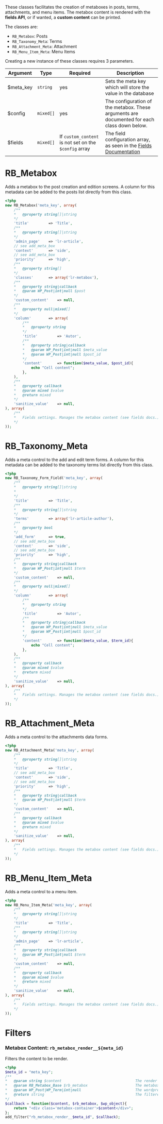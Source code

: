 These classes facilitates the creation of metaboxes in posts, terms, attachments, and menu items. The metabox content is rendered with the **fields API**, or if wanted, a
**custom content** can be printed.

The classes are:

- ``RB_Metabox``: Posts
- ``RB_Taxonomy_Meta``: Terms
- ``RB_Attachment_Meta``: Attachment
- ``RB_Menu_Item_Meta``: Menu Items

Creating a new instance of these classes requires 3 parameters.

| Argument  	| Type    	| Required                                              	| Description                                                  	|
|-----------	|---------	|-------------------------------------------------------	|--------------------------------------------------------------	|
| $meta_key 	| `string`  	| yes                                                   	| Sets the meta key which will store the value in the database 	|
| $config   	| `mixed[]` 	| yes                                                   	| The configuration of the metabox. These arguments are documented for each class down below.                             	|
| $fields   	| `mixed[]` 	| If `custom_content` is not set on the `$config` array 	| The field configuration array, as seen in the  [Fields Documentation](../fields/README.md)                               	|

# RB_Metabox

Adds a metabox to the post creation and edition screens. A column for this
metadata can be added to the posts list directly from this class.

````php
<?php
new RB_Metabox('meta_key', array(
    /**
    *   @property string[]|string                                           The metabox title. Appears on the header of the metabox.
    */
    'title'			=> 'Title',
    /**
    *   @property string[]|string                                           The post types where this meta will be added.
    */
    'admin_page'	=> 'lr-article',
    // see add_meta_box
    'context'		=> 'side',
    // see add_meta_box
    'priority'		=> 'high',
    /**
    *   @property string[]                                                  Classes to add to the metabox html
    */
    'classes'		=> array('lr-metabox'),
    /**
    *   @property string|callback                                           Content to show in the metabox, instead of showing the field
    *   @param WP_Post|int|null $post
    */
    'custom_content'    => null,
    /**
    *   @property null|mixed[]                                              Column for the metadata
    */
    'column'        => array(
        /**
        *   @property string                                                Column title. Defaults to the metabox title
        */
        'title'         => 'Autor',
        /**
        *   @property string|callback                                       Column cell content
        *   @param WP_Post|int|null $meta_value
        *   @param WP_Post|int|null $post_id
        */
        'content'       => function($meta_value, $post_id){
            echo "Cell content";
        },
    ),
    /**
    *   @property callback                                                  A callback to sanitize the field value before its saved
    *   @param mixed $value                                                 The value before the sanitation
    *   @return mixed                                                       The sanitized value
    */
    'sanitize_value'    => null,
), array(
    /**
    *   Fields settings. Manages the metabox content (see fields docs.)
    */
));
````

# RB_Taxonomy_Meta

Adds a meta control to the add and edit term forms. A column for this
metadata can be added to the taxonomy terms list directly from this class.

````php
<?php
new RB_Taxonomy_Form_Field('meta_key', array(
    /**
    *   @property string[]|string                                           The metabox title. Appears on the left of the meta input in the edit form,
    *                                                                       and on top on the creation form.
    */
    'title'			=> 'Title',
    /**
    *   @property string[]|string                                           The terms slugs where this meta will be added.
    */
    'terms'	        => array('lr-article-author'),
    /**
    *   @property bool                                                      Indicates if this field should be shown in the term creation form.
    */
    'add_form'      => true,
    // see add_meta_box
    'context'		=> 'side',
    // see add_meta_box
    'priority'		=> 'high',
    /**
    *   @property string|callback                                           Content to show in the metabox, instead of showing a field
    *   @param WP_Post|int|null $term
    */
    'custom_content'    => null,
    /**
    *   @property null|mixed[]                                              Column for the metadata
    */
    'column'        => array(
        /**
        *   @property string                                                Column title. Defaults to the metabox title
        */
        'title'         => 'Autor',
        /**
        *   @property string|callback                                       Column cell content
        *   @param WP_Post|int|null $meta_value
        *   @param WP_Post|int|null $post_id
        */
        'content'       => function($meta_value, $term_id){
            echo "Cell content";
        },
    ),
    /**
    *   @property callback                                                  A callback to sanitize the field value before its saved
    *   @param mixed $value                                                 The value before the sanitation
    *   @return mixed                                                       The sanitized value
    */
    'sanitize_value'    => null,
), array(
    /**
    *   Fields settings. Manages the metabox content (see fields docs.)
    */
));
````

# RB_Attachment_Meta

Adds a meta control to the attachments data forms.

````php
<?php
new RB_Attachment_Meta('meta_key', array(
    /**
    *   @property string[]|string                                           The metabox title.
    */
    'title'			=> 'Title',
    // see add_meta_box
    'context'		=> 'side',
    // see add_meta_box
    'priority'		=> 'high',
    /**
    *   @property string|callback                                           Content to show in the metabox, instead of showing a field
    *   @param WP_Post|int|null $term
    */
    'custom_content'    => null,
    /**
    *   @property callback                                                  A callback to sanitize the field value before its saved
    *   @param mixed $value                                                 The value before the sanitation
    *   @return mixed                                                       The sanitized value
    */
    'sanitize_value'    => null,
), array(
    /**
    *   Fields settings. Manages the metabox content (see fields docs.)
    */
));
````

# RB_Menu_Item_Meta

Adds a meta control to a menu item.

````php
<?php
new RB_Menu_Item_Meta('meta_key', array(
    /**
    *   @property string[]|string                                           The metabox title.
    */
    'title'			=> 'Title',
    /**
    *   @property string[]|string                                           The post types of the menu items
    */
    'admin_page'	=> 'lr-article',  
    /**
    *   @property string|callback                                           Content to show in the metabox, instead of showing a field
    *   @param WP_Post|int|null $term
    */  
    'custom_content'    => null,
    /**
    *   @property callback                                                  A callback to sanitize the field value before its saved
    *   @param mixed $value                                                 The value before the sanitation
    *   @return mixed                                                       The sanitized value
    */
    'sanitize_value'    => null,
), array(
    /**
    *   Fields settings. Manages the metabox content (see fields docs.)
    */
));
````


# Filters

### Metabox Content: `rb_metabox_render__${meta_id}`

Filters the content to be render.
````php
<?php
$meta_id = "meta_key";
/**
*   @param string $content                                  The render content
*   @param RB_Metabox_Base $rb_metabox                      The metabox object. Extends RB_Metabox_Base
*   @param WP_Post|WP_Term|int|null                         The wordpress object
*   @return string                                          The filtered content
*/
$callback = function($content, $rb_metabox, $wp_object){
    return "<div class='metabox-container'>$content</div>";
};
add_filter("rb_metabox_render__$meta_id", $callback);
````
